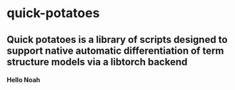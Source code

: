 # quick-potatoes

## Quick potatoes is a library of scripts designed to support native automatic differentiation of term structure models via a libtorch backend


#### Hello Noah

